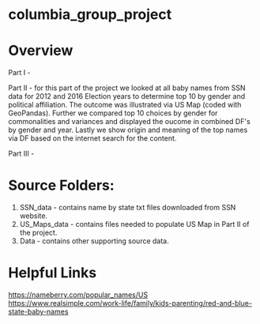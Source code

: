 # columbia_group_project


# Overview

Part I - 

Part II - for this part of the project we looked at all baby names from SSN data for 2012 and 2016 Election years to determine top 10 by gender and political affiliation.  The outcome was illustrated via US Map (coded with GeoPandas).  Further we compared top 10 choices by gender for commonalities and variances and displayed the oucome in combined DF's by gender and year.  Lastly we show origin and meaning of the top names via DF based on the internet search for the content.

Part III - 


# Source Folders:
1. SSN_data - contains name by state txt files downloaded from SSN website.
2. US_Maps_data - contains files needed to populate US Map in Part II of the project.
3. Data - contains other supporting source data.


# Helpful Links
https://nameberry.com/popular_names/US
https://www.realsimple.com/work-life/family/kids-parenting/red-and-blue-state-baby-names